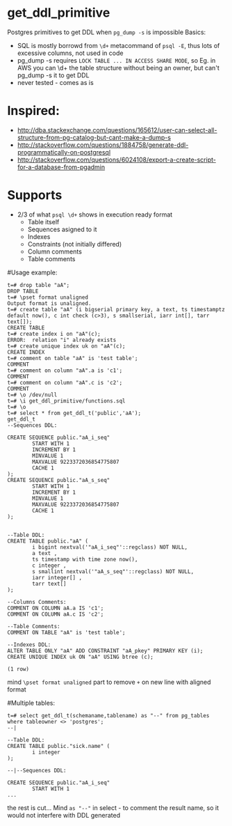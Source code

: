 # get_ddl_primitive
Postgres primitives to get DDL when `pg_dump -s` is impossible
Basics:
* SQL is mostly borrowd from `\d+` metacommand of `psql -E`, thus lots of excessive columns, not used in code
* pg_dump -s requires `LOCK TABLE ... IN ACCESS SHARE MODE`, so Eg. in AWS you can \d+ the table structure without being an owner, but can't pg_dump -s it to get DDL
* never tested - comes as is

# Inspired:
* http://dba.stackexchange.com/questions/165612/user-can-select-all-structure-from-pg-catalog-but-cant-make-a-dump-s
* http://stackoverflow.com/questions/1884758/generate-ddl-programmatically-on-postgresql
* http://stackoverflow.com/questions/6024108/export-a-create-script-for-a-database-from-pgadmin

# Supports
* 2/3 of what `psql \d+` shows in execution ready format
  * Table itself
  * Sequences asigned to it
  * Indexes
  * Constraints (not initially differed)
  * Column comments
  * Table comments

#Usage example: 
```
t=# drop table "aA";
DROP TABLE
t=# \pset format unaligned
Output format is unaligned.
t=# create table "aA" (i bigserial primary key, a text, ts timestamptz default now(), c int check (c>3), s smallserial, iarr int[], tarr text[]);
CREATE TABLE
t=# create index i on "aA"(c);
ERROR:  relation "i" already exists
t=# create unique index uk on "aA"(c);
CREATE INDEX
t=# comment on table "aA" is 'test table';
COMMENT
t=# comment on column "aA".a is 'c1';
COMMENT
t=# comment on column "aA".c is 'c2';
COMMENT
t=# \o /dev/null
t=# \i get_ddl_primitive/functions.sql
t=# \o
t=# select * from get_ddl_t('public','aA');
get_ddl_t
--Sequences DDL:

CREATE SEQUENCE public."aA_i_seq"
        START WITH 1
        INCREMENT BY 1
        MINVALUE 1
        MAXVALUE 9223372036854775807
        CACHE 1
);
CREATE SEQUENCE public."aA_s_seq"
        START WITH 1
        INCREMENT BY 1
        MINVALUE 1
        MAXVALUE 9223372036854775807
        CACHE 1
);


--Table DDL:
CREATE TABLE public."aA" (
        i bigint nextval('"aA_i_seq"'::regclass) NOT NULL,
        a text ,
        ts timestamp with time zone now(),
        c integer ,
        s smallint nextval('"aA_s_seq"'::regclass) NOT NULL,
        iarr integer[] ,
        tarr text[]
);

--Columns Comments:
COMMENT ON COLUMN aA.a IS 'c1';
COMMENT ON COLUMN aA.c IS 'c2';

--Table Comments:
COMMENT ON TABLE "aA" is 'test table';

--Indexes DDL:
ALTER TABLE ONLY "aA" ADD CONSTRAINT "aA_pkey" PRIMARY KEY (i);
CREATE UNIQUE INDEX uk ON "aA" USING btree (c);

(1 row)
```
mind `\pset format unaligned` part to remove `+` on new line with aligned format

#Multiple tables:
```
t=# select get_ddl_t(schemaname,tablename) as "--" from pg_tables where tableowner <> 'postgres';
--|

--Table DDL:
CREATE TABLE public."sick.name" (
        i integer
);

--|--Sequences DDL:

CREATE SEQUENCE public."aA_i_seq"
        START WITH 1
...
```
the rest is cut...
Mind `as "--"` in select  - to comment the result name, so it would not interfere with DDL generated
